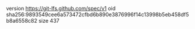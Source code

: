 version https://git-lfs.github.com/spec/v1
oid sha256:9893549cee6a573472cfbd6b890e3876996f14c13998b5eb458df5b8a6558c82
size 437
